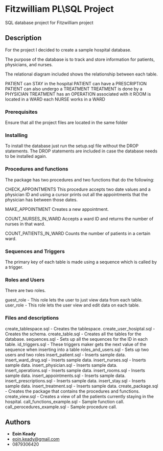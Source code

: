 # Fitzwilliam PL\SQL Project
SQL database project for Fitzwilliam project

## Description

For the project I decided to create a sample hospital database.

The purpose of the database is to track and store information for patients, physicians, and nurses.

The relational diagram included shows the relationship between each table.

PATIENT can STAY in the hospital 
PATIENT can have a PRESCRIPTION
PATIENT can also undergo a TREATMENT
TREATMENT is done by a PHYSICIAN
TREATMENT has an OPERATION associated with it
ROOM is located in a WARD
each NURSE works in a WARD

### Prerequisites

Ensure that all the project files are located in the same folder

### Installing

To install the database just run the setup.sql file without the DROP statements. The DROP statements are included in case the database needs to be installed again.

### Procedures and functions

The package has two procedures and two functions that do the following:

CHECK_APPOINTMENTS
This procedure accepts two date values and a physician ID and using a cursor prints out all the appointments that the physician has between those dates.

MAKE_APPOINTMENT
Creates a new appointment.

COUNT_NURSES_IN_WARD
Accepts a ward ID and returns the number of nurses in that ward.

COUNT_PATIENTS_IN_WARD
Counts the number of patients in a certain ward.

### Sequences and Triggers
The primary key of each table is made using a sequence which is called by a trigger.

### Roles and Users
There are two roles.

guest_role - This role lets the user to just view data from each table.
user_role  - This role lets the user view and edit data on each table.

### Files and descriptions

create_tablespace.sql - Creates the tablespace. 
create_user_hosiptal.sql - Creates the schema.
create_table.sql - Creates all the tables for the database.
sequences.sql - Sets up all the sequences for the ID in each table.
id_triggers.sql - These triggers maker gets the next value of the sequence when inserting into a table
roles_and_users.sql - Sets up two users and two roles
insert_patient.sql - Inserts sample data.
insert_ward_drug.sql - Inserts sample data.
insert_nurses.sql - Inserts sample data.
insert_physician.sql - Inserts sample data.
insert_operations.sql - Inserts sample data.
insert_rooms.sql - Inserts sample data.
insert_appointments.sql - Inserts sample data.
insert_prescriptions.sql - Inserts sample data.
insert_stay.sql - Inserts sample data.
insert_treatment.sql - Inserts sample data.
create_package.sql - Creates the package that contains the procedures and functions.
create_view.sql - Creates a view of all the patients currently staying in the hospital.
call_functions_example.sql - Sample function call.
call_perocedures_example.sql - Sample procedure call.

## Authors

* **Eoin Keady**
* eoin.keady@gmail.com
* 0879306420


